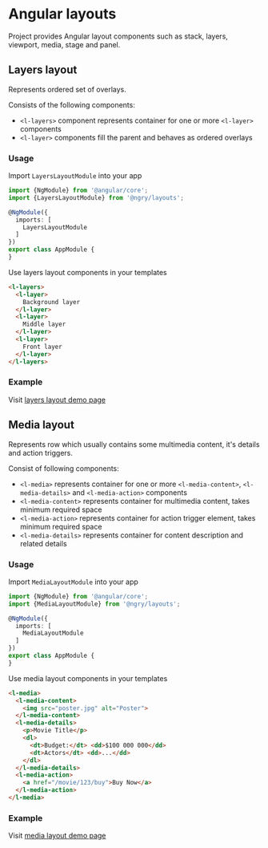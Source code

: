 # Angular layouts

Project provides Angular layout components such as stack, layers, viewport, media, stage and panel.

## Layers layout

Represents ordered set of overlays.

Consists of the following components:

- `<l-layers>` component represents container for one or more `<l-layer>` components
- `<l-layer>` components fill the parent and behaves as ordered overlays

### Usage

Import `LayersLayoutModule` into your app

```typescript
import {NgModule} from '@angular/core';
import {LayersLayoutModule} from '@ngry/layouts';

@NgModule({
  imports: [
    LayersLayoutModule
  ]
})
export class AppModule { 
}
```

Use layers layout components in your templates

```html
<l-layers>
  <l-layer>
    Background layer
  </l-layer>
  <l-layer>
    Middle layer
  </l-layer>
  <l-layer>
    Front layer
  </l-layer>
</l-layers>
```

### Example

Visit [layers layout demo page](https://ngry-org.github.io/pkg/layouts#/layouts/layers) 




## Media layout

Represents row which usually contains some multimedia content, it's details and action triggers.

Consist of following components:

- `<l-media>` represents container for one or more `<l-media-content>`, `<l-media-details>` and `<l-media-action>` components
- `<l-media-content>` represents container for multimedia content, takes minimum required space
- `<l-media-action>` represents container for action trigger element, takes minimum required space
- `<l-media-details>` represents container for content description and related details

### Usage

Import `MediaLayoutModule` into your app

```typescript
import {NgModule} from '@angular/core';
import {MediaLayoutModule} from '@ngry/layouts';

@NgModule({
  imports: [
    MediaLayoutModule
  ]
})
export class AppModule { 
}
```

Use media layout components in your templates

```html
<l-media>
  <l-media-content>
    <img src="poster.jpg" alt="Poster">
  </l-media-content>
  <l-media-details>
    <p>Movie Title</p>
    <dl>
      <dt>Budget:</dt> <dd>$100 000 000</dd>
      <dt>Actors</dt> <dd>...</dd>
    </dl>
  </l-media-details>
  <l-media-action>
    <a href="/movie/123/buy">Buy Now</a>
  </l-media-action>
</l-media>
```

### Example

Visit [media layout demo page](https://ngry-org.github.io/pkg/layouts#/layouts/media) 

